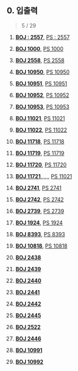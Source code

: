 ## 0. 입출력

> 5 / 29

1. [**BOJ : 2557**](https://www.acmicpc.net/problem/2557), 
[PS : 2557](https://github.com/kimhyeon/PS/blob/master/src/inout_0/PS2557.java)

2. [**BOJ 1000**](https://www.acmicpc.net/problem/2557), 
[PS 1000](https://github.com/kimhyeon/PS/blob/master/src/inout_0/PS1000.java)

3. [**BOJ 2558**](https://www.acmicpc.net/problem/2557), 
[PS 2558](https://github.com/kimhyeon/PS/blob/master/src/inout_0/PS2558.java)

4. [**BOJ 10950**](https://www.acmicpc.net/problem/2557), 
[PS 10950](https://github.com/kimhyeon/PS/blob/master/src/inout_0/PS10950.java)

5. [**BOJ 10951**](https://www.acmicpc.net/problem/2557), 
[PS 10951](https://github.com/kimhyeon/PS/blob/master/src/inout_0/PS10951.java)

6. [**BOJ 10952**](https://www.acmicpc.net/problem/10952),
[PS 10952](https://github.com/kimhyeon/PS/blob/master/src/inout_0/PS10952.java)

7. [**BOJ 10953**](https://www.acmicpc.net/problem/10953),
[PS 10953](https://github.com/kimhyeon/PS/blob/master/src/inout_0/PS10953.java)

8. [**BOJ 11021**](https://www.acmicpc.net/problem/11021),
[PS 11021](https://github.com/kimhyeon/PS/blob/master/src/inout_0/PS11021.java)

9. [**BOJ 11022**](https://www.acmicpc.net/problem/11022),
[PS 11022](https://github.com/kimhyeon/PS/blob/master/src/inout_0/PS11022.java)

10. [**BOJ 11718**](https://www.acmicpc.net/problem/11718),
[PS 11718](https://github.com/kimhyeon/PS/blob/master/src/inout_0/PS11718.java)

11. [**BOJ 11719**](https://www.acmicpc.net/problem/11719),
[PS 11719](https://github.com/kimhyeon/PS/blob/master/src/inout_0/PS11719.java)

12. [**BOJ 11720**](https://www.acmicpc.net/problem/11720),
[PS 11720](https://github.com/kimhyeon/PS/blob/master/src/inout_0/PS11720.java)

13. [**BOJ 11721**](https://www.acmicpc.net/problem/11721),,,,,,
[PS 11021](https://github.com/kimhyeon/PS/blob/master/src/inout_0/PS11021.java)

14. [**BOJ 2741**](https://www.acmicpc.net/problem/2741),
[PS 2741](https://github.com/kimhyeon/PS/blob/master/src/inout_0/PS2741.java)

15. [**BOJ 2742**](https://www.acmicpc.net/problem/2742),
[PS 2742](https://github.com/kimhyeon/PS/blob/master/src/inout_0/PS2742.java)

16. [**BOJ 2739**](https://www.acmicpc.net/problem/2739),
[PS 2739](https://github.com/kimhyeon/PS/blob/master/src/inout_0/PS2739.java)

17. [**BOJ 1924**](https://www.acmicpc.net/problem/1924),
[PS 1924](https://github.com/kimhyeon/PS/blob/master/src/inout_0/PS1924.java)

18. [**BOJ 8393**](https://www.acmicpc.net/problem/8393),
[PS 8393](https://github.com/kimhyeon/PS/blob/master/src/inout_0/PS8393.java)

19. [**BOJ 10818**](https://www.acmicpc.net/problem/10818),
[PS 10818](https://github.com/kimhyeon/PS/blob/master/src/inout_0/PS10818.java)

20. [**BOJ 2438**](https://www.acmicpc.net/problem/2438)

21. [**BOJ 2439**](https://www.acmicpc.net/problem/2439)

22. [**BOJ 2440**](https://www.acmicpc.net/problem/2440)

23. [**BOJ 2441**](https://www.acmicpc.net/problem/2441)

24. [**BOJ 2442**](https://www.acmicpc.net/problem/2442)

25. [**BOJ 2445**](https://www.acmicpc.net/problem/2445)

26. [**BOJ 2522**](https://www.acmicpc.net/problem/2522)

27. [**BOJ 2446**](https://www.acmicpc.net/problem/2446)

28. [**BOJ 10991**](https://www.acmicpc.net/problem/10991)

29. [**BOJ 10992**](https://www.acmicpc.net/problem/10992)

